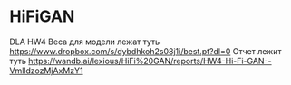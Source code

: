 # HiFiGAN
DLA HW4
Веса для модели лежат туть https://www.dropbox.com/s/dybdhkoh2s08j1i/best.pt?dl=0
Отчет лежит туть https://wandb.ai/lexious/HiFi%20GAN/reports/HW4-Hi-Fi-GAN--VmlldzozMjAxMzY1
